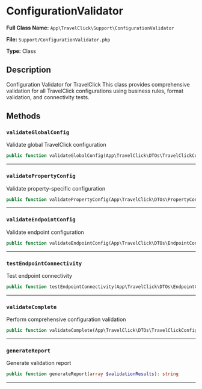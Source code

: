 # ConfigurationValidator

**Full Class Name:** `App\TravelClick\Support\ConfigurationValidator`

**File:** `Support/ConfigurationValidator.php`

**Type:** Class

## Description

Configuration Validator for TravelClick
This class provides comprehensive validation for all TravelClick configurations
using business rules, format validation, and connectivity tests.

## Methods

### `validateGlobalConfig`

Validate global TravelClick configuration

```php
public function validateGlobalConfig(App\TravelClick\DTOs\TravelClickConfigDto $config): array
```

---

### `validatePropertyConfig`

Validate property-specific configuration

```php
public function validatePropertyConfig(App\TravelClick\DTOs\PropertyConfigDto $config): array
```

---

### `validateEndpointConfig`

Validate endpoint configuration

```php
public function validateEndpointConfig(App\TravelClick\DTOs\EndpointConfigDto $config): array
```

---

### `testEndpointConnectivity`

Test endpoint connectivity

```php
public function testEndpointConnectivity(App\TravelClick\DTOs\EndpointConfigDto $config): array
```

---

### `validateComplete`

Perform comprehensive configuration validation

```php
public function validateComplete(App\TravelClick\DTOs\TravelClickConfigDto $globalConfig, App\TravelClick\DTOs\PropertyConfigDto|null $propertyConfig = null, App\TravelClick\DTOs\EndpointConfigDto|null $endpointConfig = null): array
```

---

### `generateReport`

Generate validation report

```php
public function generateReport(array $validationResults): string
```

---

